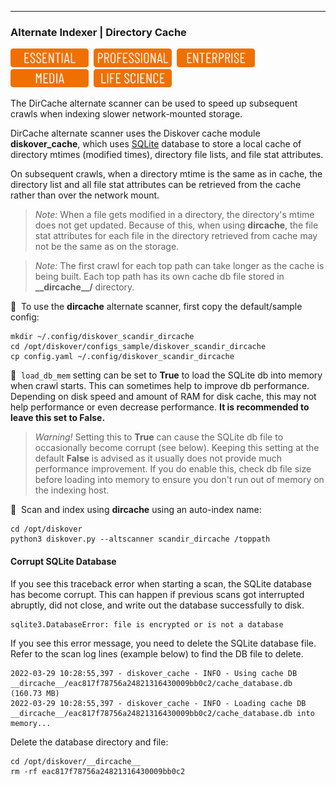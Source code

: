 ___
### Alternate Indexer | Directory Cache

<img src="images/button_edition_essential.png" width="125">&nbsp;&nbsp;<img src="images/button_edition_professional.png" width="125">&nbsp;&nbsp;<img src="images/button_edition_enterprise.png" width="125">&nbsp;&nbsp;<img src="images/button_edition_media.png" width="125">&nbsp;&nbsp;<img src="images/button_edition_life_science.png" width="125">

The DirCache alternate scanner can be used to speed up subsequent crawls when indexing slower network-mounted storage.

DirCache alternate scanner uses the Diskover cache module **diskover_cache**, which uses [SQLite](https://www.sqlite.org/) database to store a local cache of directory mtimes (modified times), directory file lists, and file stat attributes.

On subsequent crawls, when a directory mtime is the same as in cache, the directory list and all file stat attributes can be retrieved from the cache rather than over the network mount.

>_Note:_ When a file gets modified in a directory, the directory's mtime does not get updated. Because of this, when using **dircache**, the file stat attributes for each file in the directory retrieved from cache may not be the same as on the storage.

>_Note:_ The first crawl for each top path can take longer as the cache is being built. Each top path has its own cache db file stored in **\_\_dircache\_\_/** directory.

🔴 &nbsp;To use the **dircache** alternate scanner, first copy the default/sample config:

```
mkdir ~/.config/diskover_scandir_dircache
cd /opt/diskover/configs_sample/diskover_scandir_dircache
cp config.yaml ~/.config/diskover_scandir_dircache
```

🔴 &nbsp;`load_db_mem` setting can be set to **True** to load the SQLite db into memory when crawl starts. This can sometimes help to improve db performance. Depending on disk speed and amount of RAM for disk cache, this may not help performance or even decrease performance. **It is recommended to leave this set to False.**

>_Warning!_ Setting this to **True** can cause the SQLite db file to occasionally become corrupt (see below). Keeping this setting at the default **False** is advised as it usually does not provide much performance improvement. If you do enable this, check db file size before loading into memory to ensure you don't run out of memory on the indexing host.


🔴 &nbsp;Scan and index using **dircache** using an auto-index name:

```
cd /opt/diskover
python3 diskover.py --altscanner scandir_dircache /toppath
```

#### Corrupt SQLite Database

If you see this traceback error when starting a scan, the SQLite database has become corrupt. This can happen if previous scans got interrupted abruptly, did not close, and write out the database successfully to disk.

```
sqlite3.DatabaseError: file is encrypted or is not a database
```

If you see this error message, you need to delete the SQLite database file. Refer to the scan log lines (example below) to find the DB file to delete.

```
2022-03-29 10:28:55,397 - diskover_cache - INFO - Using cache DB __dircache__/eac817f78756a24821316430009bb0c2/cache_database.db (160.73 MB)
2022-03-29 10:28:55,397 - diskover_cache - INFO - Loading cache DB __dircache__/eac817f78756a24821316430009bb0c2/cache_database.db into memory...
```

Delete the database directory and file:
```
cd /opt/diskover/__dircache__
rm -rf eac817f78756a24821316430009bb0c2
```
